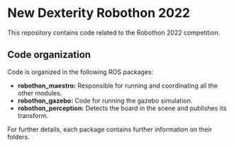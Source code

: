 # New Dexterity Robothon 2022

This repository contains code related to the Robothon 2022 competition.

## Code organization

Code is organized in the following ROS packages:

- **robothon_maestro:** Responsible for running and coordinating all the other modules.
- **robothon_gazebo:** Code for running the gazebo simulation.
- **robothon_perception:** Detects the board in the scene and publishes its transform.

For further details, each package contains further information on their folders.
